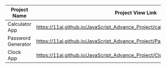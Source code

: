 | Project Name          | Project View Link |
| ----------------------| ------------------|
|  Calculator App    | https://11aj.github.io/JavaScript_Advance_Project/calculator%20app/index.html                                     | 
| Password Generator | https://11aj.github.io/JavaScript_Advance_Project/Passwod%20generator/index.html                                  |
| Clock App          | https://11aj.github.io/JavaScript_Advance_Project/Clock%20App/index.html                                         |
